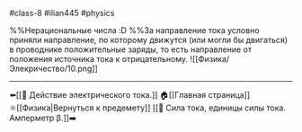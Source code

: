 #class-8 #ilian445 #physics 

%%Нерациональные числа :D
%%За направление тока условно приняли направление, по которому движутся (или могли бы двигаться) в проводнике положительные заряды, то есть направление от положения источника тока к отрицательному.
![[Физика/Элекричество/10.png]]

---
⬅️[[📒 Действие электрического тока.]]
🏠[[Главная страница]]
⚛[[Физика|Вернуться к предемету]]
[[📒 Сила тока, единицы силы тока. Амперметр β.]]➡️